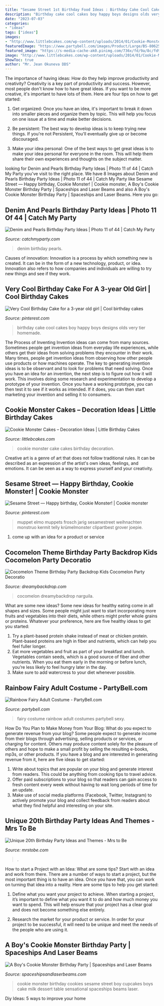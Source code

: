```yaml
---
title: "Sesame Street 1st Birthday Food Ideas : Birthday Cake Cool Cakes Boy Happy Boys Designs Olds Very Tier Homemade"
description: "Birthday cake cool cakes boy happy boys designs olds very tier homemade"
date: "2023-07-03"
categories:
- "ideas"
tags: ["ideas"]
images:
- "http://www.littlebcakes.com/wp-content/uploads/2014/01/Cookie-Monster-Cake.jpg"
featuredImage: "https://www.partybell.com/images/Product/Large/BS-806256.jpg"
featured_image: "https://s-media-cache-ak0.pinimg.com/736x/fd/9a/8c/fd9a8cfb8403271f027a8f8a5bb5b21c.jpg"
image: "http://www.littlebcakes.com/wp-content/uploads/2014/01/Cookie-Monster-Cake.jpg"
ShowToc: true
author: "Mr. Jean Okuneva DDS"
---
```



The importance of having ideas: How do they help improve productivity and creativity?
Creativity is a key part of productivity and success. However, most people don't know how to have great ideas. If you want to be more creative, it's important to have lots of them. Here are four tips on how to get started:
1. Get organized: Once you have an idea, it's important to break it down into smaller pieces and organize them by topic. This will help you focus on one issue at a time and make better decisions.

2. Be persistent: The best way to develop ideas is to keep trying new things. If you're not Persistent, You'll eventually give up or become discouraged.

3. Make your idea personal: One of the best ways to get great ideas is to make your idea personal for everyone in the room. This will help them share their own experiences and thoughts on the subject matter.

	

		
looking for Denim and Pearls Birthday Party Ideas | Photo 11 of 44 | Catch My Party you've visit to the right place. We have 8 Images about Denim and Pearls Birthday Party Ideas | Photo 11 of 44 | Catch My Party like Sesame Street — Happy birthday, Cookie Monster! | Cookie monster, A Boy&#039;s Cookie Monster Birthday Party | Spaceships and Laser Beams and also A Boy&#039;s Cookie Monster Birthday Party | Spaceships and Laser Beams. Here you go:
		
    
## Denim And Pearls Birthday Party Ideas | Photo 11 Of 44 | Catch My Party

<img loading=lazy src="https://photos-cdn.catchmyparty.com/PL/photos/0244/3824/91874c99-4fe1-481c-827a-7ab2664476b7.jpeg" onerror="this.onerror=null;this.src='https://tse4.mm.bing.net/th?id=OIP.AsxiJznq03QKGMc4rnSQLAHaJ4&amp;pid=15.1';" alt="Denim and Pearls Birthday Party Ideas | Photo 11 of 44 | Catch My Party">

_Source: catchmyparty.com_

>denim birthday pearls. 

	

Causes of innovation:
Innovation is a process by which something new is created. It can be in the form of a new technology, product, or idea. Innovation also refers to how companies and individuals are willing to try new things and see if they work.

    
## Very Cool Birthday Cake For A 3-year Old Girl | Cool Birthday Cakes

<img loading=lazy src="https://s-media-cache-ak0.pinimg.com/736x/fd/9a/8c/fd9a8cfb8403271f027a8f8a5bb5b21c.jpg" onerror="this.onerror=null;this.src='https://tse4.mm.bing.net/th?id=OIP.QWQe-99gbPkpecnE29h2gQHaLJ&amp;pid=15.1';" alt="Very Cool Birthday Cake for a 3-year old girl | Cool birthday cakes">

_Source: pinterest.com_

>birthday cake cool cakes boy happy boys designs olds very tier homemade. 

	

The Process of Inventing
Invention ideas can come from many sources. Sometimes people get invention ideas from everyday life experiences, while others get their ideas from solving problems they encounter in their work. Many times, people get invention ideas from observing how other people use products or how machines operate. The key to generating invention ideas is to be observant and to look for problems that need solving.
Once you have an idea for an invention, the next step is to figure out how it will work. This involves doing some research and experimentation to develop a prototype of your invention. Once you have a working prototype, you can then test it to see if it works as intended. If it does, you can then start marketing your invention and selling it to consumers.

    
## Cookie Monster Cakes – Decoration Ideas | Little Birthday Cakes

<img loading=lazy src="http://www.littlebcakes.com/wp-content/uploads/2014/01/Cookie-Monster-Cake.jpg" onerror="this.onerror=null;this.src='https://tse3.mm.bing.net/th?id=OIP.AXhQzavFY-YOZ8sJEmWyZAHaFj&amp;pid=15.1';" alt="Cookie Monster Cakes – Decoration Ideas | Little Birthday Cakes">

_Source: littlebcakes.com_

>cookie monster cake cakes birthday decoration. 

	

Creative art is a genre of art that does not follow traditional rules. It can be described as an expression of the artist's own ideas, feelings, and emotions. It can be seen as a way to express yourself and your creativity.

    
## Sesame Street — Happy Birthday, Cookie Monster! | Cookie Monster

<img loading=lazy src="https://i.pinimg.com/736x/b7/06/90/b706909e4822b20ab1fe045bf4ed5664.jpg" onerror="this.onerror=null;this.src='https://tse1.mm.bing.net/th?id=OIP.2WVz9sNYuvFrl-QIqgqGUgHaM5&amp;pid=15.1';" alt="Sesame Street — Happy birthday, Cookie Monster! | Cookie monster">

_Source: pinterest.com_

>muppet elmo muppets frosch jarig sesamestreet weihnachten monstruo kermit telly krümelmonster clipartbest grover joepie. 

	

1. come up with an idea for a product or service

    
## Cocomelon Theme Birthday Party Backdrop Kids Cocomelon Party Decoratio

<img loading=lazy src="http://cdn.shopify.com/s/files/1/0066/4417/0817/products/Cocomelon-Theme-Birthday-Party-Backdrop-Kids-Cocomelon-Party-Decoration-Photo-Booth-Background-for-Photography-Studio-Supplies_2_1024x.jpg?v=1593514589" onerror="this.onerror=null;this.src='https://tse3.mm.bing.net/th?id=OIP.TrS6t-M6g94cVginLmQWMAHaHa&amp;pid=15.1';" alt="Cocomelon Theme Birthday Party Backdrop Kids Cocomelon Party Decoratio">

_Source: dreamybackdrop.com_

>cocomelon dreamybackdrop narguila. 

	

What are some new ideas?
Some new ideas for healthy eating come in all shapes and sizes. Some people might just want to start incorporating more fruits and vegetables into their diets, while others might prefer whole grains or proteins. Whatever your preference, here are five healthy ideas to get you started: 
1) Try a plant-based protein shake instead of meat or chicken protein. Plant-based proteins are high in fiber and nutrients, which can help you feel fuller longer. 
2) Eat more vegetables and fruit as part of your breakfast and lunch. Vegetables contain seeds, which is a good source of fiber and other nutrients. When you eat them early in the morning or before lunch, you’re less likely to feel hungry later in the day. 
3) Make sure to add watercress to your diet whenever possible.

    
## Rainbow Fairy Adult Costume - PartyBell.com

<img loading=lazy src="https://www.partybell.com/images/Product/Large/BS-806256.jpg" onerror="this.onerror=null;this.src='https://tse3.mm.bing.net/th?id=OIP.3obDSlQJLLrhvezPBcI0nwHaRJ&amp;pid=15.1';" alt="Rainbow Fairy Adult Costume - PartyBell.com">

_Source: partybell.com_

>fairy costume rainbow adult costumes partybell sexy. 

	

How Do You Plan to Make Money from Your Blog: What do you expect to generate revenue from your blog?
Some people expect to generate income from their blogs through advertising, selling products or services, or charging for content. Others may produce content solely for the pleasure of others and hope to make a small profit by selling the resulting e-books, mp3s, or other products. If you have a blog and are interested in generating revenue from it, here are five ideas to get started: 
1. Write about topics that are popular on your blog and generate interest from readers. This could be anything from cooking tips to travel advice.
2. Offer paid subscriptions to your blog so that readers can gain access to fresh content every week without having to wait long periods of time for an update.
3. Make use of social media platforms (Facebook, Twitter, Instagram) to actively promote your blog and collect feedback from readers about what they find helpful and interesting on your site.

    
## Unique 20th Birthday Party Ideas And Themes - Mrs To Be

<img loading=lazy src="http://mrstobe.com/wp-content/uploads/2020/07/20th-birthday-party-1836051118317666381.jpg" onerror="this.onerror=null;this.src='https://tse3.mm.bing.net/th?id=OIP.Sm444ybHj3wab9w7CL7FNAHaHa&amp;pid=15.1';" alt="Unique 20th Birthday Party Ideas and Themes - Mrs to Be">

_Source: mrstobe.com_

>. 

	

How to start a Project with an Idea: What are some tips?
Start with an idea and work from there. There are a number of ways to start a project, but the most important thing is to have an idea. Once you have that, you can work on turning that idea into a reality. Here are some tips to help you get started:
1. Define what you want your project to achieve. When starting a project, it’s important to define what you want it to do and how much money you want to spend. This will help ensure that your project has a clear goal and does not become something else entirely.

2. Research the market for your product or service. In order for your project to be successful, it will need to be unique and meet the needs of the people who are using it.

    
## A Boy&#039;s Cookie Monster Birthday Party | Spaceships And Laser Beams

<img loading=lazy src="http://spaceshipsandlaserbeams.com/wp-content/uploads/2015/09/boys-sesame-street-cookie-monster-birthday-party-ideas.jpg" onerror="this.onerror=null;this.src='https://tse3.mm.bing.net/th?id=OIP.KCv3rwKiUZ_Lbus1qkEvXAHaLH&amp;pid=15.1';" alt="A Boy&#039;s Cookie Monster Birthday Party | Spaceships and Laser Beams">

_Source: spaceshipsandlaserbeams.com_

>cookie monster birthday cookies sesame street boy cupcakes boys cake milk dessert table sensational spaceships beams laser. 

	

Diy Ideas: 5 ways to improve your home


